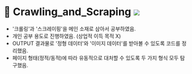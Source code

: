 # 📌 Crawling_and_Scraping <img src="https://img.shields.io/badge/Python-3776AB?style=flat-square&logo=Python&logoColor=white"/> 
* '크롤링'과 '스크레이핑'을 메인 소재로 삼아서 공부하였음.
* 개인 공부 용도로 진행하였음. (상업적 이득 목적 X)
* OUTPUT 결과물로 '정형 데이터'와 '이미지 데이터'를 받아볼 수 있도록 코드를 정리했음.
* 페이지 형태(정적/동적)에 따라 유동적으로 대처할 수 있도록 두 가지 형식 모두 탐구했음.
